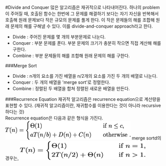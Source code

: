 #Divide and Conquer
많은 알고리즘은 재귀적으로 나타내어진다. 하나의 problem이 주어질 때, 호출된 함수는 한번에 그 문제를 해결하기 보다는 자기 자신을 반복해서 호출해 원래 문제보다 작은 규모의 문제를 풀게 한다. 이 작은 문제들의 해를 조합해 원래 문제의 해를 구해낼 수 있다. 이를 divide-and-conquer approach라고 한다.  

- Divide : 주어진 문제를 몇 개의 부분문제로 나눈다.  
- Conquer : 부분 문제를 푼다. 부분 문제의 크기가 충분히 작으면 직접 계산해 해를 구한다.  
- Combine : 부분 문제들의 해를 조합해 원래 문제의 해를 구한다.

###Merge Sort
- Divide : n개의 요소를 가진 배열을 n/2개의 요소를 가진 두 개의 배열로 나눈다.
- Conquer : 두 개의 배열을 'merge sort'로 정렬한다.
- Combine : 정렬된 두 배열을 합쳐 정렬된 새로운 배열을 만든다.  

###Recurrence Equation
재귀적 알고리즘은 recurrence equation으로 계산량을 표현할 수 있다. (재귀적 알고리즘이란, 재귀함수를 이용한다는 것이 아니라 recursive하다는 것)  
Recurrence equation은 다음과 같은 형식을 가진다.  
<img src="./fig/eq1.png" width="400px" height="60px">
merge sortd의 경우는,
<img src="./fig/eq2.png" width="400px" height="60px">
